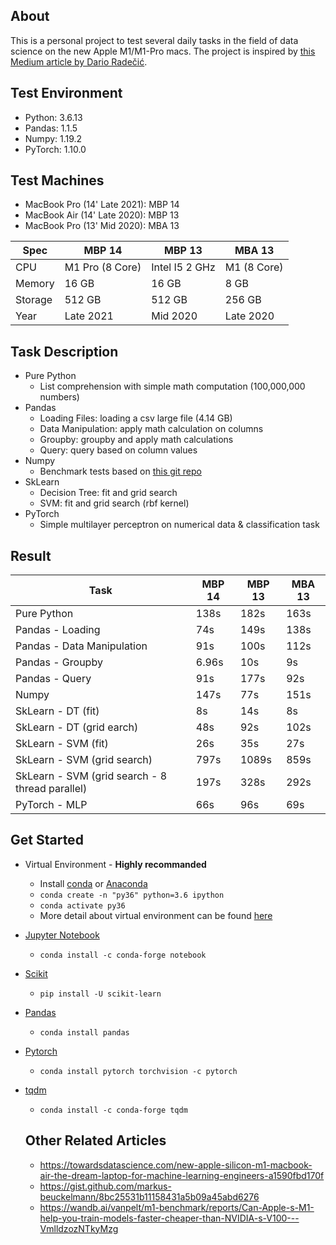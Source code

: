 ## About
This is a personal project to test several daily tasks in the field of data science on the new Apple M1/M1-Pro macs. The project is inspired by [
this Medium article by
Dario Radečić](https://towardsdatascience.com/are-the-new-m1-macbooks-any-good-for-data-science-lets-find-out-e61a01e8cad1).

## Test Environment
- Python: 3.6.13
- Pandas: 1.1.5
- Numpy: 1.19.2
- PyTorch: 1.10.0

## Test Machines
- MacBook Pro (14' Late 2021): MBP 14
- MacBook Air (14' Late 2020): MBP 13
- MacBook Pro (13' Mid 2020): MBA 13

| Spec    | MBP 14 			| MBP 13		  | MBA 13|
| -------	| --------------	| ------------ | -------- |
| CPU 		| M1 Pro (8 Core)| Intel I5 2 GHz | M1 (8 Core) |
| Memory	| 16 GB			| 16 GB		| 8 GB |
| Storage	| 512 GB			| 512 GB		| 256 GB |
| Year		| Late 2021 		| Mid 2020 	| Late 2020|

## Task Description
- Pure Python
	- List comprehension with simple math computation (100,000,000 numbers)
- Pandas
	- Loading Files: loading a csv large file (4.14 GB)
	- Data Manipulation: apply math calculation on columns
	- Groupby: groupby and apply math calculations
	- Query: query based on column values
- Numpy
	- Benchmark tests based on [this git repo](https://gist.github.com/markus-beuckelmann/8bc25531b11158431a5b09a45abd6276)
- SkLearn
	- Decision Tree: fit and grid search
	- SVM: fit and grid search (rbf kernel)
- PyTorch
	- Simple multilayer perceptron on numerical data & classification task

## Result

| Task       						| MBP 14 	| MBP 13 | MBA 13 |
| ---------------------			| ------ 	| ------ | ------ |
| Pure Python 			 		| 138s		| 182s | 163s|
| Pandas - Loading   			| 74s		| 149s | 138s|
| Pandas - Data Manipulation  | 91s 		| 100s | 112s|
| Pandas - Groupby 				| 6.96s   | 10s | 9s |
| Pandas - Query   				| 91s 		| 177s| 92s |
| Numpy   						| 147s 	| 77s | 151s|
| SkLearn - DT (fit)			| 8s		| 14s | 8s|
| SkLearn - DT (grid earch)			| 48s		| 92s | 102s|
| SkLearn - SVM (fit) 			| 26s	 	| 35s | 27s|
| SkLearn - SVM (grid search) 		| 797s    | 1089s | 859s|
| SkLearn - SVM (grid search - 8 thread parallel) 		| 197s    | 328s | 292s|
| PyTorch - MLP 					| 66s 		| 96s| 69s|

## Get Started
- Virtual Environment - **Highly recommanded**
	- Install [conda](https://docs.conda.io/projects/conda/en/latest/user-guide/install/macos.html) or [Anaconda](https://docs.anaconda.com/anaconda/install/index.html)
	- `conda create -n "py36" python=3.6 ipython`
	- `conda activate py36`
	- More detail about virtual environment can be found [here](https://stackoverflow.com/questions/56713744/how-to-create-conda-environment-with-specific-python-version)
- [Jupyter Notebook](https://jupyter.org/install)
	- `conda install -c conda-forge notebook`
- [Scikit](https://scikit-learn.org/stable/install.html)
	- `pip install -U scikit-learn`
- [Pandas](https://pandas.pydata.org/docs/getting_started/install.html)
	- `conda install pandas`
- [Pytorch](https://pytorch.org/get-started/locally)
	- `conda install pytorch torchvision -c pytorch`
- [tqdm](https://github.com/tqdm/tqdm)
	- `conda install -c conda-forge tqdm`


	## Other Related Articles
	- https://towardsdatascience.com/new-apple-silicon-m1-macbook-air-the-dream-laptop-for-machine-learning-engineers-a1590fbd170f
	- https://gist.github.com/markus-beuckelmann/8bc25531b11158431a5b09a45abd6276
	- https://wandb.ai/vanpelt/m1-benchmark/reports/Can-Apple-s-M1-help-you-train-models-faster-cheaper-than-NVIDIA-s-V100---VmlldzozNTkyMzg
